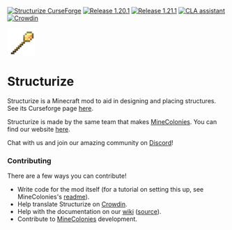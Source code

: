 [![Structurize CurseForge](https://img.shields.io/curseforge/dt/298744?logo=curseforge&color=F16436&label=Structurize)](https://www.curseforge.com/minecraft/mc-mods/structurize)
[![Release 1.20.1](https://img.shields.io/github/actions/workflow/status/ldtteam/minecolonies/release.yml?branch=version%2Fmain&label=Build%201.20.1&event=push)](https://github.com/ldtteam/Structurize/actions/workflows/release.yml?query=branch%3Aversion%2Fmain+event%3Apush)
[![Release 1.21.1](https://img.shields.io/github/actions/workflow/status/ldtteam/minecolonies/release.yml?branch=version%2F1.21&label=Build%201.21.1&event=push)](https://github.com/ldtteam/Structurize/actions/workflows/release.yml?query=branch%3Aversion%2F1.21+event%3Apush)
[![CLA assistant](https://cla-assistant.io/readme/badge/ldtteam/structurize)](https://cla-assistant.io/ldtteam/structurize)
[![Crowdin](https://badges.crowdin.net/structurize/localized.svg)](https://crowdin.com/project/structurize)

![structurize logo](structurize.png)

# Structurize

Structurize is a Minecraft mod to aid in designing and placing structures. See its Curseforge page [here](https://www.curseforge.com/minecraft/mc-mods/structurize).

Structurize is made by the same team that makes [MineColonies](https://github.com/ldtteam/minecolonies). You can find our website [here](https://www.minecolonies.com/).

Chat with us and join our amazing community on [Discord](https://www.discord.minecolonies.com)!

### Contributing

There are a few ways you can contribute! 

* Write code for the mod itself (for a tutorial on setting this up, see MineColonies's [readme](https://github.com/ldtteam/minecolonies#readme)).
* Help translate Structurize on [Crowdin](https://crowdin.com/project/structurize).
* Help with the documentation on our [wiki](https://wiki.minecolonies.ldtteam.com/) ([source](https://github.com/ldtteam/MinecoloniesWiki)).
* Contribute to [MineColonies](https://github.com/ldtteam/minecolonies) development.
